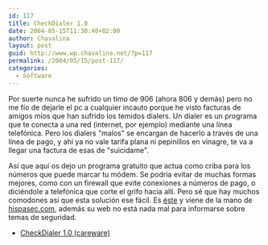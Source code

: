```yaml
---
id: 117
title: CheckDialer 1.0
date: 2004-05-15T11:30:40+02:00
author: Chavalina
layout: post
guid: http://www.wp.chavalina.net/?p=117
permalink: /2004/05/15/post-117/
categories:
  - Software
---
```

Por suerte nunca he sufrido un timo de 906 (ahora 806 y demás) pero no me f&iacute;o de dejarle el pc a cualquier incauto porque he visto facturas de amigos m&iacute;os que han sufrido los temidos dialers. Un dialer es un programa que te conecta a una red (internet, por ejemplo) mediante una l&iacute;nea telefónica. Pero los dialers "malos" se encargan de hacerlo a través de una l&iacute;nea de pago, y ah&iacute; ya no vale tarifa plana ni pepinillos en vinagre, te va a llegar una factura de esas de "<span class="alguien">suicidame</span>".

As&iacute; que aqu&iacute; os dejo un programa gratuito que actua como criba para los n&uacute;meros que puede marcar tu módem. Se podr&iacute;a evitar de muchas formas mejores, como con un firewall que evite conexiones a n&uacute;meros de pago, o diciéndole a telefónica que corte el grifo hacia all&iacute;. Pero sé que hay muchos comodones as&iacute; que esta solución ese fácil. Es <a href="http://www.hispasec.com/software/checkdialer/index.html" target="_blank">éste</a> y viene de la mano de <a href="http://www.hispasec.com/" target="_blank">hispasec.com</a>, además su web no está nada mal para informarse sobre temas de seguridad. 

</p> 

  * <a href="http://www.hispasec.com/software/checkdialer/index.html" target="_blank">CheckDialer 1.0 (careware)</a>